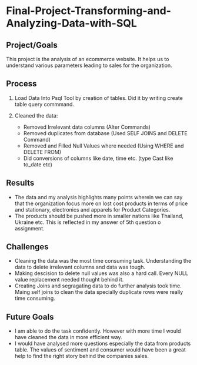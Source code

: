 # Final-Project-Transforming-and-Analyzing-Data-with-SQL

## Project/Goals
This project is the analysis of an ecommerce website. It helps us to understand various parameters leading to sales for the organization.

## Process
1. Load Data Into Psql Tool by creation of tables. Did it by writing create table query commmand.
2. Cleaned the data:

   - Removed Irrelevant data columns (Alter Commands)
   - Removed duplicates from database   (Used SELF JOINS and DELETE Command)
   - Removed and Filled Null Values where needed    (Using WHERE and DELETE FROM)
   - Did conversions of columns like date, time etc.   (type Cast like to_date etc)

## Results
- The data and my analysis highlights many points wherein we can say that the organization focus more on lost cost products in terms of price and stationary,  electronics and apparels for Product Categories.
- The products should be pushed more in smaller nations like Thailand, Ukraine etc. This is reflected in my answer of 5th question o assignment.

## Challenges
- Cleaning the data was the most time consuming task. Understanding the data to delete irrelevant columns and data was tough. 
- Making descision to delete null values was also a hard call. Every NULL value replacement needed thought behind it.
- Creating Joins and segragating data to do further analysis took time. Maing self joins to clean the data specially duplicate rows were really time consuming. 

## Future Goals
- I am able to do the task confidently. However with more time I would
have cleaned the data in more efficient way.
- I would have analysed more questions especially the data from products table. The values of sentiment and consumer would have been a great help to find the right story behind the companies sales.
